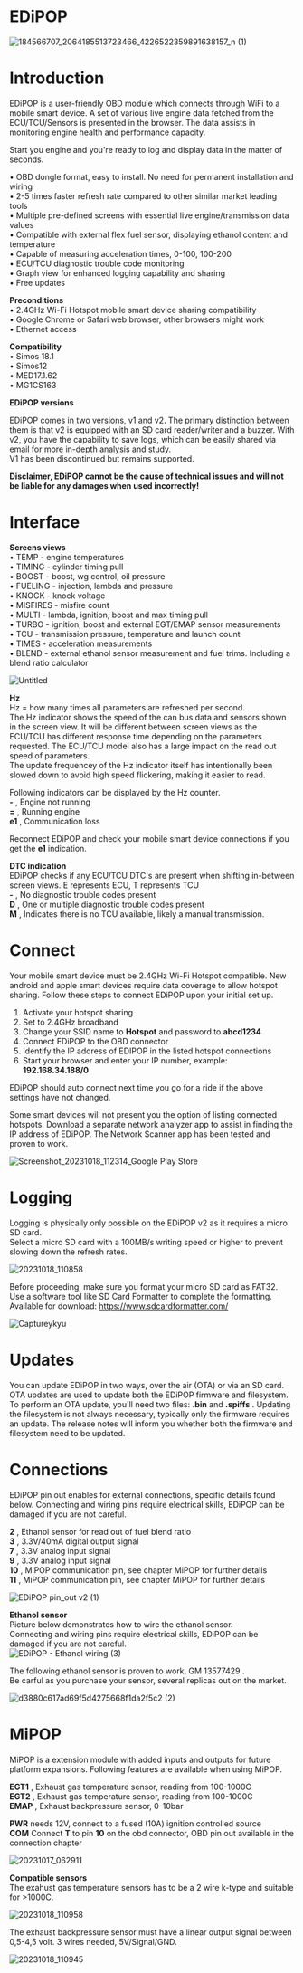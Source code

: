 # EDiPOP

![184566707_2064185513723466_4226522359891638157_n (1)](https://github.com/Popov77/EDiPOP/assets/59052047/8b256e4f-fe04-46b0-a9ae-b84b460ad3ec)  


# Introduction

EDiPOP is a user-friendly OBD module which connects through WiFi to a mobile smart device. 
A set of various live engine data fetched from the ECU/TCU/Sensors is presented in the browser. The data assists in monitoring engine health and performance capacity. 

Start you engine and you're ready to log and display data in the matter of seconds.  

• OBD dongle format, easy to install. No need for permanent installation and wiring  
• 2-5 times faster refresh rate compared to other similar market leading tools   
• Multiple pre-defined screens with essential live engine/transmission data values   
• Compatible with external flex fuel sensor, displaying ethanol content and temperature  
• Capable of measuring acceleration times, 0-100, 100-200   
• ECU/TCU diagnostic trouble code monitoring  
• Graph view for enhanced logging capability and sharing  
• Free updates  

**Preconditions**  
• 2.4GHz Wi-Fi Hotspot mobile smart device sharing compatibility  
• Google Chrome or Safari web browser, other browsers might work   
• Ethernet access  

**Compatibility**   
• Simos 18.1  
• Simos12   
• MED17.1.62  
• MG1CS163  

**EDiPOP versions**   

EDiPOP comes in two versions, v1 and v2. The primary distinction between them is that v2 is equipped with an SD card reader/writer and a buzzer. With v2, you have the capability to save logs, which can be easily shared via email for more in-depth analysis and study.  
V1 has been discontinued but remains supported.

**Disclaimer, EDiPOP cannot be the cause of technical issues and will not be liable for any damages when used incorrectly!**  
  
# Interface

**Screens views**  
• TEMP - engine temperatures  
• TIMING - cylinder timing pull  
• BOOST - boost, wg control, oil pressure   
• FUELING - injection, lambda and pressure  
• KNOCK - knock voltage  
• MISFIRES - misfire count  
• MULTI - lambda, ignition, boost and max timing pull    
• TURBO - ignition, boost and external EGT/EMAP sensor measurements   
• TCU - transmission pressure, temperature and launch count  
• TIMES - acceleration measurements  
• BLEND - external ethanol sensor measurement and fuel trims. Including a blend ratio calculator 

![Untitled](https://github.com/Popov77/EDiPOP/assets/59052047/2f81678f-2400-4933-82f6-b58b6420b510)  

**Hz**  
Hz = how many times all parameters are refreshed per second.  
The Hz indicator shows the speed of the can bus data and sensors shown in the screen view. It will be different between screen views as the ECU/TCU has different response time depending on the parameters requested. The ECU/TCU model also has a large impact on the read out speed of parameters.  
The update frequencey of the Hz indicator itself has intentionally been slowed down to avoid high speed flickering, making it easier to read.   

Following indicators can be displayed by the Hz counter.  
**-** , Engine not running   
**=** , Running engine  
**e1** , Communication loss  

Reconnect EDiPOP and check your mobile smart device connections if you get the **e1** indication.     

**DTC indication**  
EDiPOP checks if any ECU/TCU DTC's are present when shifting in-between screen views. E represents ECU, T represents TCU  
**-** , No diagnostic trouble codes present    
**D** , One or multiple diagnostic trouble codes present   
**M** , Indicates there is no TCU available, likely a manual transmission.  

# Connect  
Your mobile smart device must be 2.4GHz Wi-Fi Hotspot compatible. New android and apple smart devices require data coverage to allow hotspot sharing. 
Follow these steps to connect EDiPOP upon your initial set up.  
1. Activate your hotspot sharing  
2. Set to 2.4GHz broadband  
3. Change your SSID name to **Hotspot** and password to **abcd1234**  
4. Connect EDiPOP to the OBD connector    
5. Identify the IP address of EDIPOP in the listed hotspot connections  
6. Start your browser and enter your IP number, example: **192.168.34.188/0**  

EDiPOP should auto connect next time you go for a ride if the above settings have not changed.  

Some smart devices will not present you the option of listing connected hotspots. Download a separate network analyzer app to assist in finding the IP address of EDiPOP. The Network Scanner app has been tested and proven to work.  

![Screenshot_20231018_112314_Google Play Store](https://github.com/Popov77/EDiPOP/assets/59052047/dca41941-f04b-4a7f-948a-e340f1bdcd5d)

# Logging  

Logging is physically only possible on the EDiPOP v2 as it requires a micro SD card.   
Select a micro SD card with a 100MB/s writing speed or higher to prevent slowing down the refresh rates.  

![20231018_110858](https://github.com/Popov77/EDiPOP/assets/59052047/2aad8026-5a92-4c3c-9a14-33f1b314b8f0)

Before proceeding, make sure you format your micro SD card as FAT32. Use a software tool like SD Card Formatter to complete the formatting.  
Available for download: https://www.sdcardformatter.com/  

![Captureykyu](https://github.com/Popov77/EDiPOP/assets/59052047/e285fadd-0f1c-4a57-81fa-1660abf78757)

# Updates  
You can update EDiPOP in two ways, over the air (OTA) or via an SD card. OTA updates are used to update both the EDiPOP firmware and filesystem. To perform an OTA update, you'll need two files: **.bin** and **.spiffs** . Updating the filesystem is not always necessary, typically only the firmware requires an update. The release notes will inform you whether both the firmware and filesystem need to be updated.

# Connections  
EDiPOP pin out enables for external connections, specific details found below. 
Connecting and wiring pins require electrical skills, EDiPOP can be damaged if you are not careful.  

**2** , Ethanol sensor for read out of fuel blend ratio        
**3** , 3.3V/40mA digital output signal   
**7** , 3.3V analog input signal  
**9** , 3.3V analog input signal     
**10** , MiPOP communication pin, see chapter MiPOP for further details    
**11** , MiPOP communication pin, see chapter MiPOP for further details    

![EDiPOP pin_out v2 (1)](https://github.com/Popov77/EDiPOP/assets/59052047/aaede381-d03b-40b0-b5d8-6e7d6cd0bae6)  

**Ethanol sensor**  
Picture below demonstrates how to wire the ethanol sensor.  
Connecting and wiring pins require electrical skills, EDiPOP can be damaged if you are not careful.  
![EDiPOP - Ethanol wiring (3)](https://github.com/Popov77/EDiPOP/assets/59052047/fa5b2673-840c-420e-88e0-9d5415ec2be8)  

The following ethanol sensor is proven to work, GM 13577429 .  
Be carful as you purchase your sensor, several replicas out on the market. 

![d3880c617ad69f5d4275668f1da2f5c2 (2)](https://github.com/Popov77/EDiPOP/assets/59052047/1cd5f30b-cd5e-4aa4-8bf5-b3dcdf74eb46)  

# MiPOP  
MiPOP is a extension module with added inputs and outputs for future platform expansions. 
Following features are available when using MiPOP.  

**EGT1** , Exhaust gas temperature sensor, reading from 100-1000C  
**EGT2** , Exhaust gas temperature sensor, reading from 100-1000C    
**EMAP** , Exhaust backpressure sensor, 0-10bar  

**PWR** needs 12V, connect to a fused (10A) ignition controlled source    
**COM** Connect **T** to pin **10** on the obd connector, OBD pin out available in the connection chapter    

![20231017_062911](https://github.com/Popov77/EDiPOP/assets/59052047/6299f174-a1fb-4272-81d0-b1c2dc984979)

**Compatible sensors**  
The exahust gas temperature sensors has to be a 2 wire k-type and suitable for >1000C.  

![20231018_110958](https://github.com/Popov77/EDiPOP/assets/59052047/c50a7678-6c61-49a3-87e1-355d92f29b8c)


The exhaust backpressure sensor must have a linear output signal between 0,5-4,5 volt. 3 wires needed, 5V/Signal/GND.    
 
![20231018_110945](https://github.com/Popov77/EDiPOP/assets/59052047/94b1c2b9-5672-463f-a522-81e091b2870d)










